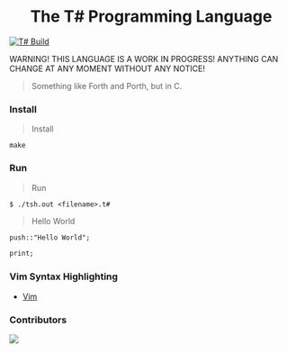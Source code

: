 <div align="center">
    <h1> The T# Programming Language</h1>
</div>

[![T# Build](https://github.com/ibukiyoshidaa/Tsharp/actions/workflows/tsharp-ci.yml/badge.svg)](https://github.com/ibukiyoshidaa/Tsharp/actions/workflows/tsharp-ci.yml)

WARNING! THIS LANGUAGE IS A WORK IN PROGRESS! ANYTHING CAN CHANGE AT ANY MOMENT WITHOUT ANY NOTICE!

> Something like Forth and Porth, but in C.

### Install

> Install
```
make
```

### Run

> Run
```
$ ./tsh.out <filename>.t#
```

> Hello World
```pascal
push::"Hello World";

print;
```


### Vim Syntax Highlighting
- <a href="https://github.com/ibukiyoshidaa/Tsharp/blob/main/editor/tsharp.vim">Vim</a>


### Contributors

<a href="https://github.com/ibukiyoshidaa/Tsharp/graphs/contributors">
  <img src="https://contrib.rocks/image?repo=ibukiyoshidaa/Tsharp" />
</a>
